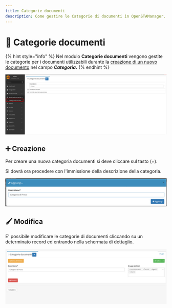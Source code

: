 ```yaml
---
title: Categorie documenti
description: Come gestire le Categorie di documenti in OpenSTAManager.
---
```


# 📑 Categorie documenti

{% hint style="info" %}
Nel modulo **Categorie documenti** vengono gestite le categorie per i documenti utilizzabili durante la [creazione di un nuovo documento](broken-reference/) nel campo _**Categoria.**_
{% endhint %}

![](<../../.gitbook/assets/image (91) (1) (1).png>)

## ➕ Creazione

Per creare una nuova categoria documenti si deve cliccare sul tasto (+).

Si dovrà ora procedere con l'immissione della descrizione della categoria.

![](<../../.gitbook/assets/image (92) (1) (1) (1).png>)

## 🖌️ Modifica

E' possibile modificare le categorie di documenti cliccando su un determinato record ed entrando nella schermata di dettaglio.

![](<../../.gitbook/assets/image (63) (1) (1) (1) (1) (1) (1) (1).png>)
